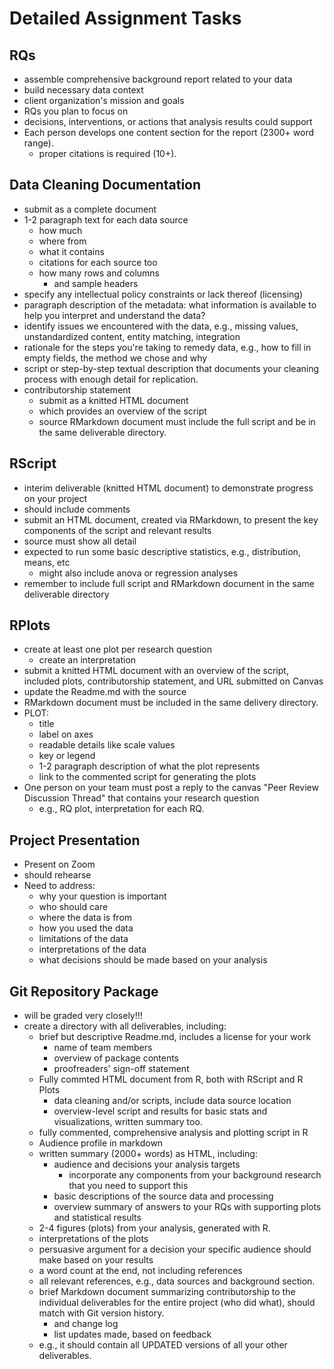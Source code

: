 # Detailed Assignment Tasks

## RQs
- assemble comprehensive background report related to your data
- build necessary data context
- client organization's mission and goals
- RQs you plan to focus on
- decisions, interventions, or actions that analysis results could support
- Each person develops one content section for the report (2300+ word range).
  - proper citations is required (10+).           

## Data Cleaning Documentation
- submit as a complete document
- 1-2 paragraph text for each data source
  - how much
  - where from
  - what it contains
  - citations for each source too
  - how many rows and columns
    - and sample headers
- specify any intellectual policy constraints or lack thereof (licensing)
- paragraph description of the metadata: what information is available to help you interpret and understand the data?
- identify issues we encountered with the data, e.g., missing values, unstandardized content, entity matching, integration
- rationale for the steps you're taking to remedy data, e.g., how to fill in empty fields, the method we chose and why
- script or step-by-step textual description that documents your cleaning process with enough detail for replication.
- contributorship statement
  - submit as a knitted HTML document
  - which provides an overview of the script             
  - source RMarkdown document must include the full script and be in the same deliverable directory.

## RScript
- interim deliverable (knitted HTML document) to demonstrate progress on your project
- should include comments
- submit an HTML document, created via RMarkdown, to present the key components of the script and relevant results
- source must show all detail
- expected to run some basic descriptive statistics, e.g., distribution, means, etc
  - might also include anova or regression analyses
- remember to include full script and RMarkdown document in the same deliverable directory

## RPlots
- create at least one plot per research question
  - create an interpretation
- submit a knitted HTML document with an overview of the script, included plots, contributorship statement, and URL submitted on Canvas
- update the Readme.md with the source
- RMarkdown document must be included in the same delivery directory.
- PLOT:
  - title
  - label on axes
  - readable details like scale values
  - key or legend
  - 1-2 paragraph description of what the plot represents
  - link to the commented script for generating the plots
- One person on your team must post a reply to the canvas "Peer Review Discussion Thread" that contains your research question
  - e.g., RQ plot, interpretation for each RQ.

## Project Presentation
- Present on Zoom
- should rehearse
- Need to address:
  - why your question is important
  - who should care
  - where the data is from
  - how you used the data
  - limitations of the data
  - interpretations of the data
  - what decisions should be made based on your analysis

## Git Repository Package
- will be graded very closely!!!
- create a directory with all deliverables, including:
  - brief but descriptive Readme.md, includes a license for your work
    - name of team members
    - overview of package contents
    - proofreaders' sign-off statement
  - Fully commted HTML document from R, both with RScript and R Plots
    - data cleaning and/or scripts, include data source location
    - overview-level script and results for basic stats and visualizations, written summary too.
  - fully commented, comprehensive analysis and plotting script in R
  - Audience profile in markdown
  - written summary (2000+ words) as HTML, including:
    - audience and decisions your analysis targets
      - incorporate any components from your background research that you need to support this
    - basic descriptions of the source data and processing
    - overview summary of answers to your RQs with supporting plots and statistical results
  - 2-4 figures (plots) from your analysis, generated with R.
  - interpretations of the plots
  - persuasive argument for a decision your specific audience should make based on your results
  - a word count at the end, not including references
  - all relevant references, e.g., data sources and background section.
  - brief Markdown document summarizing contributorship to the individual deliverables for the entire project (who did what), should match with Git version history.
    - and change log
    - list updates made, based on feedback
  - e.g., it should contain all UPDATED versions of all your other deliverables.
